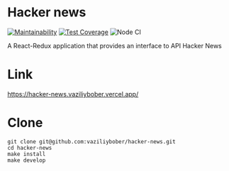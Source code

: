 # Hacker news

[![Maintainability](https://api.codeclimate.com/v1/badges/9dc5f87bb05bf8a3ca21/maintainability)](https://codeclimate.com/github/vaziliybober/hacker-news/maintainability)
[![Test Coverage](https://api.codeclimate.com/v1/badges/9dc5f87bb05bf8a3ca21/test_coverage)](https://codeclimate.com/github/vaziliybober/hacker-news/test_coverage)
![Node CI](https://github.com/vaziliybober/hacker-news/workflows/Node%20CI/badge.svg)

A React-Redux application that provides an interface to API Hacker News

# Link

https://hacker-news.vaziliybober.vercel.app/

# Clone

```
git clone git@github.com:vaziliybober/hacker-news.git
cd hacker-news
make install
make develop
```

